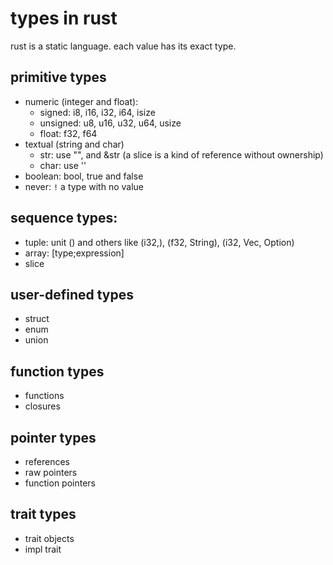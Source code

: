 # types in rust

rust is a static language. each value has its exact type.

## primitive types

* numeric (integer and float): 
  * signed: i8, i16, i32, i64, isize
  * unsigned: u8, u16, u32, u64, usize
  * float: f32, f64
* textual (string and char)
  * str: use "", and &str (a slice is a kind of reference without ownership)
  * char: use ''
* boolean: bool, true and false
* never: ```!``` a type with no value

## sequence types:

* tuple: unit () and others like (i32,), (f32, String), (i32, Vec<String>, Option<bool>) 
* array: [type;expression]
* slice

## user-defined types

* struct
* enum
* union

## function types

* functions
* closures

## pointer types

* references
* raw pointers
* function pointers

## trait types

* trait objects
* impl trait

